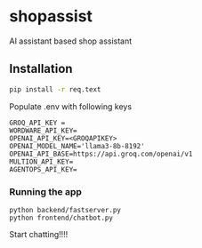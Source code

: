 # shopassist
 AI assistant based shop assistant


## Installation
```bash
pip install -r req.text
```

Populate .env with following keys

```
GROQ_API_KEY = 
WORDWARE_API_KEY=
OPENAI_API_KEY=<GROQAPIKEY>
OPENAI_MODEL_NAME='llama3-8b-8192'
OPENAI_API_BASE=https://api.groq.com/openai/v1
MULTION_API_KEY=
AGENTOPS_API_KEY=
```




### Running the app
```
python backend/fastserver.py
python frontend/chatbot.py
```

Start chatting!!!!


